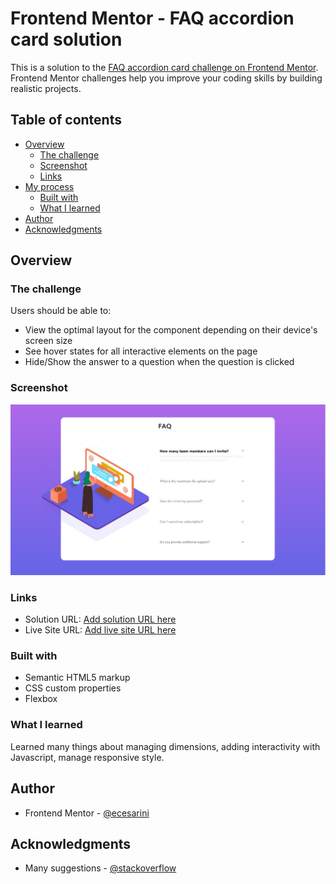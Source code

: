 # Frontend Mentor - FAQ accordion card solution

This is a solution to the [FAQ accordion card challenge on Frontend Mentor](https://www.frontendmentor.io/challenges/faq-accordion-card-XlyjD0Oam). Frontend Mentor challenges help you improve your coding skills by building realistic projects. 

## Table of contents

- [Overview](#overview)
  - [The challenge](#the-challenge)
  - [Screenshot](#screenshot)
  - [Links](#links)
- [My process](#my-process)
  - [Built with](#built-with)
  - [What I learned](#what-i-learned)
- [Author](#author)
- [Acknowledgments](#acknowledgments)

## Overview

### The challenge

Users should be able to:

- View the optimal layout for the component depending on their device's screen size
- See hover states for all interactive elements on the page
- Hide/Show the answer to a question when the question is clicked

### Screenshot

![](./screenshot.jpg)

### Links

- Solution URL: [Add solution URL here](https://github.com/ecesarini-frontend-mentor/faq-accordion-card-main)
- Live Site URL: [Add live site URL here](https://ecesarini-frontend-mentor.github.io/faq-accordion-card-main/)

### Built with

- Semantic HTML5 markup
- CSS custom properties
- Flexbox

### What I learned

Learned many things about managing dimensions, adding interactivity with Javascript, manage responsive style.

## Author
- Frontend Mentor - [@ecesarini](https://www.frontendmentor.io/profile/ecesarini)

## Acknowledgments
- Many suggestions - [@stackoverflow](https://stackoverflow.com)